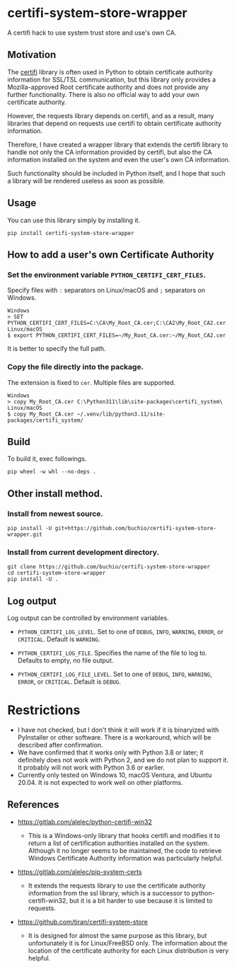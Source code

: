# certifi-system-store-wrapper
A certifi hack to use system trust store and use's own CA.

## Motivation

The [certifi](https://pypi.org/project/certifi/) library is often used
in Python to obtain certificate authority information for SSL/TSL
communication, but this library only provides a Mozilla-approved
Root certificate authority and does not provide any further
functionality. There is also no official way to add your own
certificate authority.

However, the requests library depends on certifi, and as a result,
many libraries that depend on requests use certifi to obtain
certificate authority information.

Therefore, I have created a wrapper library that extends the certifi
library to handle not only the CA information provided by certifi, but
also the CA information installed on the system and even the user's
own CA information.

Such functionality should be included in Python itself, and I hope
that such a library will be rendered useless as soon as possible.

## Usage

You can use this library simply by installing it.

    pip install certifi-system-store-wrapper

## How to add a user's own Certificate Authority

### Set the environment variable `PYTHON_CERTIFI_CERT_FILES`.

Specify files with `:` separators on Linux/macOS and `;` separators on Windows.

    Windows
    > SET PYTHON_CERTIFI_CERT_FILES=C:\CA\My_Root_CA.cer;C:\CA2\My_Root_CA2.cer
    Linux/macOS
    $ export PYTHON_CERTIFI_CERT_FILES=~/My_Root_CA.cer:~/My_Root_CA2.cer


It is better to specify the full path.

### Copy the file directly into the package.

The extension is fixed to `cer`. Multiple files are supported.

    Windows
    > copy My_Root_CA.cer C:\Python311\lib\site-packages\certifi_system\
    Linux/macOS
    $ copy My_Root_CA.cer ~/.venv/lib/python3.11/site-packages/certifi_system/


## Build

To build it, exec followings.

    pip wheel -w whl --no-deps .


## Other install method.

### Install from newest source.

    pip install -U git+https://github.com/buchio/certifi-system-store-wrapper.git

### Install from current development directory.

    git clone https://github.com/buchio/certifi-system-store-wrapper
    cd certifi-system-store-wrapper
    pip install -U .

## Log output

Log output can be controlled by environment variables.

- `PYTHON_CERTIFI_LOG_LEVEL`.
  Set to one of `DEBUG`, `INFO`, `WARNING`, `ERROR`, or `CRITICAL`.
  Default is `WARNING`.

- `PYTHON_CERTIFI_LOG_FILE`.
  Specifies the name of the file to log to.
  Defaults to empty, no file output.

- `PYTHON_CERTIFI_LOG_FILE_LEVEL`.
  Set to one of `DEBUG`, `INFO`, `WARNING`, `ERROR`, or `CRITICAL`.
  Default is `DEBUG`.

# Restrictions

- I have not checked, but I don't think it will work if it is
  binaryized with PyInstaller or other software. There is a
  workaround, which will be described after confirmation.
- We have confirmed that it works only with Python 3.8 or later; it
  definitely does not work with Python 2, and we do not plan to
  support it. It probably will not work with Python 3.6 or earlier.
- Currently only tested on Windows 10, macOS Ventura, and Ubuntu
  20.04. It is not expected to work well on other platforms.

## References
- https://gitlab.com/alelec/python-certifi-win32
  - This is a Windows-only library that hooks certifi and modifies it
    to return a list of certification authorities installed on the
    system. Although it no longer seems to be maintained, the code to
    retrieve Windows Certificate Authority information was
    particularly helpful.

- https://gitlab.com/alelec/pip-system-certs
  - It extends the requests library to use the certificate authority
    information from the ssl library, which is a successor to
    python-certifi-win32, but it is a bit harder to use because it is
    limited to requests.

- https://github.com/tiran/certifi-system-store
  - It is designed for almost the same purpose as this library, but
    unfortunately it is for Linux/FreeBSD only. The information about
    the location of the certificate authority for each Linux
    distribution is very helpful.
  
  







